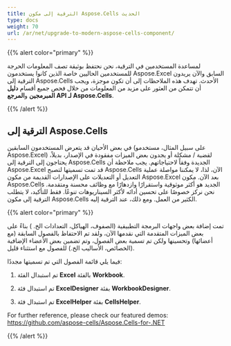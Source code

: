 ```yaml
---
title: الترقية إلى مكون Aspose.Cells الحديث
type: docs
weight: 70
url: /ar/net/upgrade-to-modern-aspose-cells-component/
---
```


{{% alert color="primary" %}} 

لمساعدة المستخدمين في الترقية، نحن نحتفظ بوثيقة تصف المعلومات الحرجة للمستخدمين الحاليين خاصة الذين كانوا يستخدمون Aspose.Excel السابق والآن يريدون الترقية إلى Aspose.Cells الأحدث. تهدف هذه الملاحظات إلى أن تكون موجزة، ويجب أن تتمكن من العثور على مزيد من المعلومات من خلال فحص جميع أقسام **دليل المبرمجين** و**المرجع API لـ Aspose.Cells**.

{{% /alert %}} 
## **الترقية إلى Aspose.Cells**
في بعض الأحيان قد يتعرض المستخدمون السابقين (على سبيل المثال، مستخدمو Aspose.Excel) لقضية / مشكلة أو يجدون بعض الميزات مفقودة في الإصدار، بديلاً، يحتاجون إلى الترقية إلى Aspose.Cells الجديدة وفقاً لاحتياجاتهم. يجب ملاحظة أن Aspose.Excel قد تمت تسميتها لتصبح Aspose.Cells الآن، لذا، لا يمكننا مواصلة عملية التعديل أو التعديلات على الإصدارات القديمة من مكون Aspose.Excel بعد الآن. مكون Aspose.Cells الجديد هو أكثر موثوقية واستقرارًا وازدهارًا مع وظائف محسنة ومتقدمة. نحن نركز خصوصًا على تحسين أدائه لأكثر السيناريوهات تنوعًا. فقط للتأكيد، لا يتطلب الترقية إلى مكون Aspose.Cells الكثير من العمل. ومع ذلك، عند الترقية إليه.

{{% alert color="primary" %}} 

تمت إضافة بعض واجهات البرمجة التطبيقية (الصفوف، الهياكل، التعدادات الخ. ) بناءً على بعض الميزات المتقدمة التي نقدمها الآن، ولقد تم الاحتفاظ بالفصول السابقة (مع أعضائها) وتحسينها ولكن تم تسمية بعض الفصول، وتم تضمين بعض الأعضاء الإضافية (الخصائص، الأساليب الخ.) للفصول مع استثناء قليل.

فيما يلي قائمة الفصول التي تم تسميتها مجددًا:

1. تم استبدال الفئة **Excel** بالفئة **Workbook**.

2. تم استبدال فئة **ExcelDesigner** بفئة **WorkbookDesigner**.

3. تم استبدال فئة **ExcelHelper** بفئة **CellsHelper**.

For further reference, please check our featured demos: <https://github.com/aspose-cells/Aspose.Cells-for-.NET>

{{% /alert %}}
